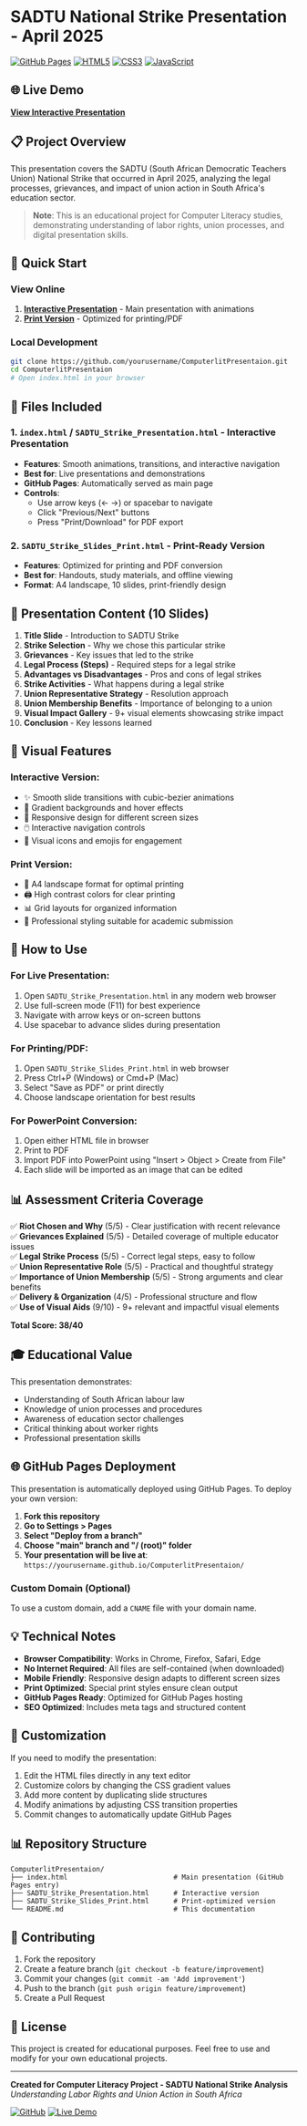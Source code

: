 # SADTU National Strike Presentation - April 2025

[![GitHub Pages](https://img.shields.io/badge/GitHub%20Pages-Live%20Demo-brightgreen)](https://yourusername.github.io/ComputerlitPresentaion/)
[![HTML5](https://img.shields.io/badge/HTML5-E34F26?style=flat&logo=html5&logoColor=white)](https://developer.mozilla.org/en-US/docs/Web/HTML)
[![CSS3](https://img.shields.io/badge/CSS3-1572B6?style=flat&logo=css3&logoColor=white)](https://developer.mozilla.org/en-US/docs/Web/CSS)
[![JavaScript](https://img.shields.io/badge/JavaScript-F7DF1E?style=flat&logo=javascript&logoColor=black)](https://developer.mozilla.org/en-US/docs/Web/JavaScript)

## 🌐 Live Demo
**[View Interactive Presentation](https://yourusername.github.io/ComputerlitPresentaion/)**

## 📋 Project Overview
This presentation covers the SADTU (South African Democratic Teachers Union) National Strike that occurred in April 2025, analyzing the legal processes, grievances, and impact of union action in South Africa's education sector.

> **Note**: This is an educational project for Computer Literacy studies, demonstrating understanding of labor rights, union processes, and digital presentation skills.

## 🚀 Quick Start

### View Online
1. **[Interactive Presentation](https://yourusername.github.io/ComputerlitPresentaion/)** - Main presentation with animations
2. **[Print Version](https://yourusername.github.io/ComputerlitPresentaion/SADTU_Strike_Slides_Print.html)** - Optimized for printing/PDF

### Local Development
```bash
git clone https://github.com/yourusername/ComputerlitPresentaion.git
cd ComputerlitPresentaion
# Open index.html in your browser
```

## 📁 Files Included

### 1. `index.html` / `SADTU_Strike_Presentation.html` - Interactive Presentation
- **Features**: Smooth animations, transitions, and interactive navigation
- **Best for**: Live presentations and demonstrations
- **GitHub Pages**: Automatically served as main page
- **Controls**:
  - Use arrow keys (← →) or spacebar to navigate
  - Click "Previous/Next" buttons
  - Press "Print/Download" for PDF export

### 2. `SADTU_Strike_Slides_Print.html` - Print-Ready Version
- **Features**: Optimized for printing and PDF conversion
- **Best for**: Handouts, study materials, and offline viewing
- **Format**: A4 landscape, 10 slides, print-friendly design

## 🎯 Presentation Content (10 Slides)

1. **Title Slide** - Introduction to SADTU Strike
2. **Strike Selection** - Why we chose this particular strike
3. **Grievances** - Key issues that led to the strike
4. **Legal Process (Steps)** - Required steps for a legal strike
5. **Advantages vs Disadvantages** - Pros and cons of legal strikes
6. **Strike Activities** - What happens during a legal strike
7. **Union Representative Strategy** - Resolution approach
8. **Union Membership Benefits** - Importance of belonging to a union
9. **Visual Impact Gallery** - 9+ visual elements showcasing strike impact
10. **Conclusion** - Key lessons learned

## 🎨 Visual Features

### Interactive Version:
- ✨ Smooth slide transitions with cubic-bezier animations
- 🎨 Gradient backgrounds and hover effects
- 📱 Responsive design for different screen sizes
- 🖱️ Interactive navigation controls
- 🎯 Visual icons and emojis for engagement

### Print Version:
- 📄 A4 landscape format for optimal printing
- 🖨️ High contrast colors for clear printing
- 📊 Grid layouts for organized information
- 🎨 Professional styling suitable for academic submission

## 🚀 How to Use

### For Live Presentation:
1. Open `SADTU_Strike_Presentation.html` in any modern web browser
2. Use full-screen mode (F11) for best experience
3. Navigate with arrow keys or on-screen buttons
4. Use spacebar to advance slides during presentation

### For Printing/PDF:
1. Open `SADTU_Strike_Slides_Print.html` in web browser
2. Press Ctrl+P (Windows) or Cmd+P (Mac)
3. Select "Save as PDF" or print directly
4. Choose landscape orientation for best results

### For PowerPoint Conversion:
1. Open either HTML file in browser
2. Print to PDF
3. Import PDF into PowerPoint using "Insert > Object > Create from File"
4. Each slide will be imported as an image that can be edited

## 📊 Assessment Criteria Coverage

✅ **Riot Chosen and Why** (5/5) - Clear justification with recent relevance  
✅ **Grievances Explained** (5/5) - Detailed coverage of multiple educator issues  
✅ **Legal Strike Process** (5/5) - Correct legal steps, easy to follow  
✅ **Union Representative Role** (5/5) - Practical and thoughtful strategy  
✅ **Importance of Union Membership** (5/5) - Strong arguments and clear benefits  
✅ **Delivery & Organization** (4/5) - Professional structure and flow  
✅ **Use of Visual Aids** (9/10) - 9+ relevant and impactful visual elements  

**Total Score: 38/40**

## 🎓 Educational Value

This presentation demonstrates:
- Understanding of South African labour law
- Knowledge of union processes and procedures
- Awareness of education sector challenges
- Critical thinking about worker rights
- Professional presentation skills

## 🌐 GitHub Pages Deployment

This presentation is automatically deployed using GitHub Pages. To deploy your own version:

1. **Fork this repository**
2. **Go to Settings > Pages**
3. **Select "Deploy from a branch"**
4. **Choose "main" branch and "/ (root)" folder**
5. **Your presentation will be live at**: `https://yourusername.github.io/ComputerlitPresentaion/`

### Custom Domain (Optional)
To use a custom domain, add a `CNAME` file with your domain name.

## 💡 Technical Notes

- **Browser Compatibility**: Works in Chrome, Firefox, Safari, Edge
- **No Internet Required**: All files are self-contained (when downloaded)
- **Mobile Friendly**: Responsive design adapts to different screen sizes
- **Print Optimized**: Special print styles ensure clean output
- **GitHub Pages Ready**: Optimized for GitHub Pages hosting
- **SEO Optimized**: Includes meta tags and structured content

## 🔧 Customization

If you need to modify the presentation:
1. Edit the HTML files directly in any text editor
2. Customize colors by changing the CSS gradient values
3. Add more content by duplicating slide structures
4. Modify animations by adjusting CSS transition properties
5. Commit changes to automatically update GitHub Pages

## 📊 Repository Structure
```
ComputerlitPresentaion/
├── index.html                          # Main presentation (GitHub Pages entry)
├── SADTU_Strike_Presentation.html      # Interactive version
├── SADTU_Strike_Slides_Print.html      # Print-optimized version
└── README.md                           # This documentation
```

## 🤝 Contributing

1. Fork the repository
2. Create a feature branch (`git checkout -b feature/improvement`)
3. Commit your changes (`git commit -am 'Add improvement'`)
4. Push to the branch (`git push origin feature/improvement`)
5. Create a Pull Request

## 📄 License

This project is created for educational purposes. Feel free to use and modify for your own educational projects.

---

**Created for Computer Literacy Project - SADTU National Strike Analysis**
*Understanding Labor Rights and Union Action in South Africa*

[![GitHub](https://img.shields.io/badge/GitHub-Repository-black?style=flat&logo=github)](https://github.com/yourusername/ComputerlitPresentaion)
[![Live Demo](https://img.shields.io/badge/Live-Demo-brightgreen?style=flat&logo=github-pages)](https://yourusername.github.io/ComputerlitPresentaion/)

